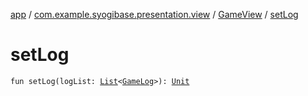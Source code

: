 [app](../../index.md) / [com.example.syogibase.presentation.view](../index.md) / [GameView](index.md) / [setLog](./set-log.md)

# setLog

`fun setLog(logList: `[`List`](https://kotlinlang.org/api/latest/jvm/stdlib/kotlin.collections/-list/index.html)`<`[`GameLog`](../../com.example.syogibase.data.entity/-game-log/index.md)`>): `[`Unit`](https://kotlinlang.org/api/latest/jvm/stdlib/kotlin/-unit/index.html)